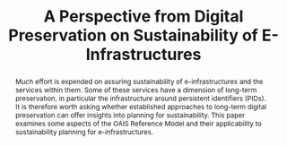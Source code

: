 ---
abstract: Much effort is expended on assuring sustainability of e-infrastructures
  and the services within them. Some of these services have a dimension of long-term
  preservation, in particular the infrastructure around persistent identifiers (PIDs).
  It is therefore worth asking whether established approaches to long-term digital
  preservation can offer insights into planning for sustainability. This paper examines
  some aspects of the OAIS Reference Model and their applicability to sustainability
  planning for e-infrastructures.
creators:
- Lambert, Simon
date: null
document_url: https://services.phaidra.univie.ac.at/api/object/o:1079919/download
grand_parent: iPRES
institutions: []
keywords: []
landing_page_url: https://phaidra.univie.ac.at/o:1079919
language: eng
layout: publication
license: CC BY 4.0 International
notes_url: null
parent: iPRES 2019
publication_type: paper
size: 146863
slides_url: null
source_name: iPRES
title: 'A Perspective from Digital Preservation on Sustainability of E-Infrastructures '
year: 2019
---